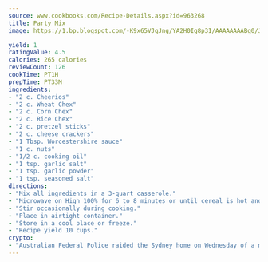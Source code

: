```yaml
---
source: www.cookbooks.com/Recipe-Details.aspx?id=963268
title: Party Mix
image: https://1.bp.blogspot.com/-K9x65VJqJng/YA2H0Ig8p3I/AAAAAAAABg0/JRKr7ZzesxofwlGw6YudXad_aQn9BD52QCLcBGAsYHQ/s299/2.png

yield: 1
ratingValue: 4.5
calories: 265 calories
reviewCount: 126
cookTime: PT1H
prepTime: PT33M
ingredients:
- "2 c. Cheerios"
- "2 c. Wheat Chex"
- "2 c. Corn Chex"
- "2 c. Rice Chex"
- "2 c. pretzel sticks"
- "2 c. cheese crackers"
- "1 Tbsp. Worcestershire sauce"
- "1 c. nuts"
- "1/2 c. cooking oil"
- "1 tsp. garlic salt"
- "1 tsp. garlic powder"
- "1 tsp. seasoned salt"
directions:
- "Mix all ingredients in a 3-quart casserole."
- "Microwave on High 100% for 6 to 8 minutes or until cereal is hot and crisp."
- "Stir occasionally during cooking."
- "Place in airtight container."
- "Store in a cool place or freeze."
- "Recipe yield 10 cups."
crypto:
- "Australian Federal Police raided the Sydney home on Wednesday of a man named by Wired magazine as the probable creator of cryptocurrency bitcoin, a Reuters witness said."
---
```

